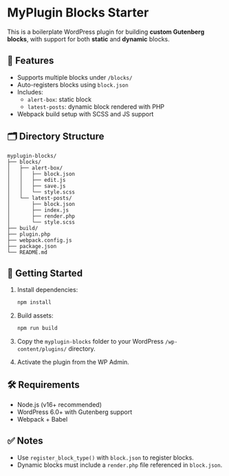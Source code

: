 # MyPlugin Blocks Starter

This is a boilerplate WordPress plugin for building **custom Gutenberg blocks**, with support for both **static** and **dynamic** blocks.

## 🧱 Features

- Supports multiple blocks under `/blocks/`
- Auto-registers blocks using `block.json`
- Includes:
  - `alert-box`: static block
  - `latest-posts`: dynamic block rendered with PHP
- Webpack build setup with SCSS and JS support

## 🗂 Directory Structure

```
myplugin-blocks/
├── blocks/
│   ├── alert-box/
│   │   ├── block.json
│   │   ├── edit.js
│   │   ├── save.js
│   │   └── style.scss
│   └── latest-posts/
│       ├── block.json
│       ├── index.js
│       ├── render.php
│       └── style.scss
├── build/
├── plugin.php
├── webpack.config.js
├── package.json
└── README.md
```

## 🚀 Getting Started

1. Install dependencies:

   ```bash
   npm install
   ```

2. Build assets:

   ```bash
   npm run build
   ```

3. Copy the `myplugin-blocks` folder to your WordPress `/wp-content/plugins/` directory.

4. Activate the plugin from the WP Admin.

## 🛠 Requirements

- Node.js (v16+ recommended)
- WordPress 6.0+ with Gutenberg support
- Webpack + Babel

## ✅ Notes

- Use `register_block_type()` with `block.json` to register blocks.
- Dynamic blocks must include a `render.php` file referenced in `block.json`.
